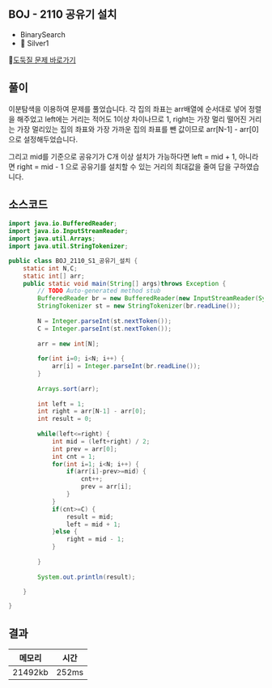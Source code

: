## BOJ - 2110 공유기 설치 

- BinarySearch
- 🥈 Silver1

🔗[도둑질 문제 바로가기](https://programmers.co.kr/learn/courses/30/lessons/42897)


## 풀이

이분탐색을 이용하여 문제를 풀었습니다. 각 집의 좌표는 arr배열에 순서대로 넣어 정렬을 해주었고 left에는 거리는 적어도 1이상 차이나므로 1, right는 가장 멀리 떨어진 거리는 가장 멀리있는 집의 좌표와 가장 가까운 집의 좌표를 뺀 값이므로 arr[N-1] - arr[0]으로 설정해두었습니다.

그리고 mid를 기준으로 공유기가 C개 이상 설치가 가능하다면 left = mid + 1, 아니라면 right = mid - 1 으로 공유기를 설치할 수 있는 거리의 최대값을 줄여 답을 구하였습니다.



## 소스코드
~~~java
import java.io.BufferedReader;
import java.io.InputStreamReader;
import java.util.Arrays;
import java.util.StringTokenizer;

public class BOJ_2110_S1_공유기_설치 {
	static int N,C;
	static int[] arr;
	public static void main(String[] args)throws Exception {
		// TODO Auto-generated method stub
		BufferedReader br = new BufferedReader(new InputStreamReader(System.in));
		StringTokenizer st = new StringTokenizer(br.readLine());
		
		N = Integer.parseInt(st.nextToken());
		C = Integer.parseInt(st.nextToken());
		
		arr = new int[N];
		
		for(int i=0; i<N; i++) {
			arr[i] = Integer.parseInt(br.readLine());
		}
		
		Arrays.sort(arr);
		
		int left = 1;
		int right = arr[N-1] - arr[0];
		int result = 0;
		
		while(left<=right) {
			int mid = (left+right) / 2;
			int prev = arr[0];
			int cnt = 1;
			for(int i=1; i<N; i++) {
				if(arr[i]-prev>=mid) {
					cnt++;
					prev = arr[i];
				}
			}
			if(cnt>=C) {
				result = mid;
				left = mid + 1;
			}else {
				right = mid - 1;
			}
			
		}
		
		System.out.println(result);

	}

}

~~~

## 결과 

| 메모리 | 시간 |
|----|----|
|21492kb | 	252ms|